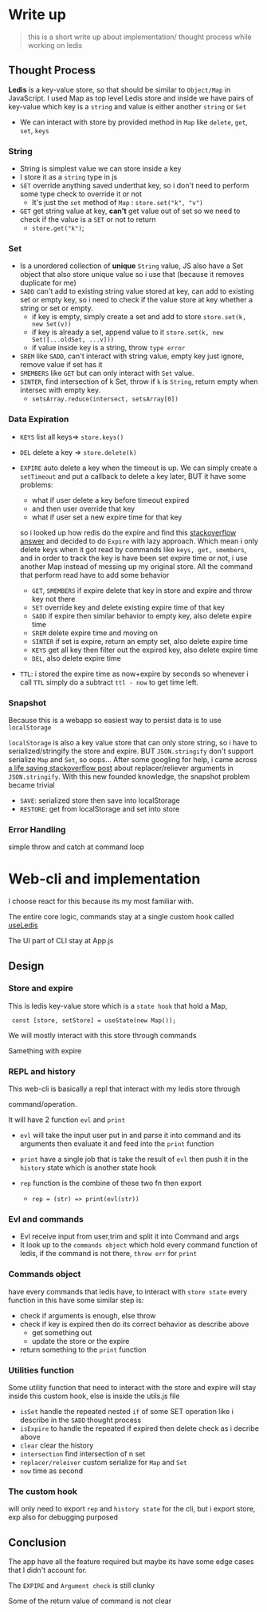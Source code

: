 # Write up

> this is a short write up about implementation/ thought process while working on
> ledis

## Thought Process

**Ledis** is a key-value store, so that should be similar to `Object/Map` in JavaScript.
I used Map as top level Ledis store and inside we have pairs of key-value which
key is a `string` and value is either another `string` or `Set`

- We can interact with store by provided method in `Map` like `delete`, `get`,
  `set`, `keys`

### String

- String is simplest value we can store inside a key
- I store it as a `string` type in js
- `SET` override anything saved underthat key, so i don't need to perform some
  type check to override it or not
  - It's just the `set` method of `Map` : `store.set("k", "v")`
- `GET` get string value at key, **can't** get value out of set so we need to
  check if the value is a `SET` or not to return
  - `store.get("k")`;

### Set

- Is a unordered collection of **unique** `String` value, JS also have a Set
  object that also store unique value so i use that (because it removes
  duplicate for me)
- `SADD` can't add to existing string value stored at key, can add to existing
  set or empty key, so i need to check if the value store at key whether a
  string or set or empty.
  - if key is empty, simply create a set and add to store `store.set(k, new Set(v))`
  - if key is already a set, append value to it `store.set(k, new Set([...oldSet, ...v]))`
  - if value inside key is a string, throw `type error`
- `SREM` like `SADD`, can't interact with string value, empty key just ignore,
  remove value if set has it
- `SMEMBERS` like `GET` but can only interact with `Set` value.
- `SINTER`, find intersection of k Set, throw if `k` is `String`, return empty
  when intersec with empty key.
  - `setsArray.reduce(intersect, setsArray[0])`

### Data Expiration

- `KEYS` list all keys=> `store.keys()`
- `DEL` delete a key => `store.delete(k)`
- `EXPIRE` auto delete a key when the timeout is up. We can simply create a
  `setTimeout` and put a callback to delete a key later, BUT it have some problems:

  - what if user delete a key before timeout expired
  - and then user override that key
  - what if user set a new expire time for that key

  so i looked up how redis do the expire and find this
  [stackoverflow answer](https://stackoverflow.com/a/36173972) and decided to
  do `Expire` with lazy approach. Which mean i only delete keys when it got read
  by commands like `keys, get, smembers`, and in order to track the key is have
  been set expire time or not, i use another Map instead of messing up my original
  store. All the command that perform read have to add some behavior

  - `GET`, `SMEMBERS` if expire delete that key in store and expire and throw
    key not there
  - `SET` override key and delete existing expire time of that key
  - `SADD` if expire then similar behavior to empty key, also delete expire time
  - `SREM` delete expire time and moving on
  - `SINTER` if set is expire, return an empty set, also delete expire time
  - `KEYS` get all key then filter out the expired key, also delete expire time
  - `DEL`, also delete expire time

- `TTL`: i stored the expire time as now+expire by seconds so whenever i call
  `TTL` simply do a subtract `ttl - now` to get time left.

### Snapshot

Because this is a webapp so easiest way to persist data is to use `localStorage`

`localStorage` is also a key value store that can only store string, so i have
to serialized/stringify the store and expire. BUT `JSON.stringify` don't support
serialize `Map` and `Set`, so oops... After some googling for help, i came across
[a life saving stackoverflow post](https://stackoverflow.com/a/56150320) about
replacer/reliever arguments in `JSON.stringify`. With this new founded knowledge,
the snapshot problem became trivial

- `SAVE`: serialized store then save into localStorage
- `RESTORE`: get from localStorage and set into store

### Error Handling

simple throw and catch at command loop

# Web-cli and implementation

I choose react for this because its my most familiar with.

The entire core logic, commands stay at a single custom hook called
[useLedis](https://github.com/violeine/ledis/blob/main/src/useLedis.js)

The UI part of CLI stay at App.js

## Design

### Store and expire

This is ledis key-value store which is a `state hook` that hold a Map,

` const [store, setStore] = useState(new Map());`

We will mostly interact with this store through commands

Samething with expire

### REPL and history

This web-cli is basically a repl that interact with my ledis store through

command/operation.

It will have 2 function `evl` and `print`

- `evl` will take the input user put in and parse it into command and
  its arguments then evaluate it and feed into the `print` function

- `print` have a single job that is take the result of `evl` then push it in
  the `history` state which is another state hook
- `rep` function is the combine of these two fn then export
  - `rep = (str) => print(evl(str))`

### Evl and commands

- Evl receive input from user,trim and split it into Command and args
- It look up to the `commands object` which hold every command function of ledis,
  if the command is not there, `throw err` for `print`

### Commands object

have every commands that ledis have, to interact with `store state`
every function in this have some similar step is:

- check if arguments is enough, else throw
- check if key is expired then do its correct behavior as describe above
  - get something out
  - update the store or the expire
- return something to the `print` function

### Utilities function

Some utility function that need to interact with the store and expire will stay
inside this custom hook, else is inside the utils.js file

- `isSet` handle the repeated nested `if` of some SET operation like i describe
  in the `SADD` thought process
- `isExpire` to handle the repeated if expired then delete check as i decribe
  above
- `clear` clear the history
- `intersection` find intersection of n set
- `replacer/releiver` custom serialize for `Map` and `Set`
- `now` time as second

### The custom hook

will only need to export `rep` and `history state` for the cli, but i export store, exp also for debugging purposed

## Conclusion

The app have all the feature required but maybe its have some edge cases that
I didn't account for.

The `EXPIRE` and `Argument check` is still clunky

Some of the return value of command is not clear
